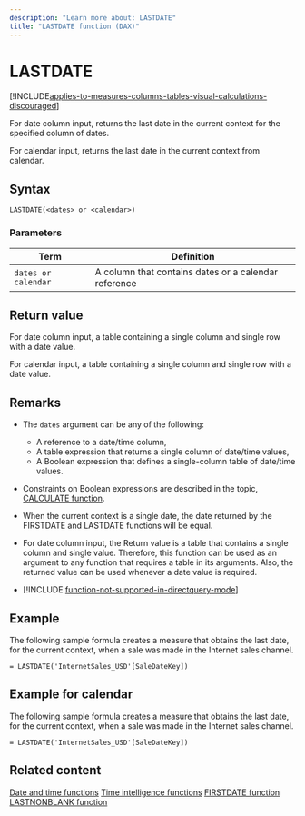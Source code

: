 ```yaml
---
description: "Learn more about: LASTDATE"
title: "LASTDATE function (DAX)"
---
```

# LASTDATE

[!INCLUDE[applies-to-measures-columns-tables-visual-calculations-discouraged](includes/applies-to-measures-columns-tables-visual-calculations-discouraged.md)]

For date column input, returns the last date in the current context for the specified column of dates.

For calendar input, returns the last date in the current context from calendar.

## Syntax

```dax
LASTDATE(<dates> or <calendar>)
```

### Parameters

|Term|Definition|
|--------|--------------|
|`dates or calendar`|A column that contains dates or a calendar reference|

## Return value

For date column input, a table containing a single column and single row with a date value.

For calendar input, a table containing a single column and single row with a date value.

## Remarks

- The `dates` argument can be any of the following: 
  - A reference to a date/time column,
  - A table expression that returns a single column of date/time values,
  - A Boolean expression that defines a single-column table of date/time values.

- Constraints on Boolean expressions are described in the topic, [CALCULATE function](calculate-function-dax.md).

- When the current context is a single date, the date returned by the FIRSTDATE and LASTDATE functions will be equal.

- For date column input, the Return value is a table that contains a single column and single value. Therefore, this function can be used as an argument to any function that requires a table in its arguments. Also, the returned value can be used whenever a date value is required.

- [!INCLUDE [function-not-supported-in-directquery-mode](includes/function-not-supported-in-directquery-mode.md)]

## Example

The following sample formula creates a measure that obtains the last date, for the current context, when a sale was made in the Internet sales channel.

```dax
= LASTDATE('InternetSales_USD'[SaleDateKey])
```

## Example for calendar

The following sample formula creates a measure that obtains the last date, for the current context, when a sale was made in the Internet sales channel.

```dax
= LASTDATE('InternetSales_USD'[SaleDateKey])
```

## Related content

[Date and time functions](date-and-time-functions-dax.md)
[Time intelligence functions](time-intelligence-functions-dax.md)
[FIRSTDATE function](firstdate-function-dax.md)
[LASTNONBLANK function](lastnonblank-function-dax.md)
